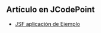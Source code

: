 ## Artículo en JCodePoint
* [JSF aplicación de Ejemplo](https://jcodepoint.com/jsf/una-aplicacion-de-ejemplo/)
